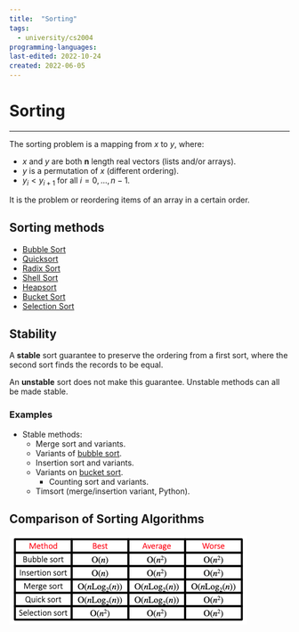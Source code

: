 ```yaml
---
title:  "Sorting"
tags:
  - university/cs2004
programming-languages:
last-edited: 2022-10-24
created: 2022-06-05
---
```

# Sorting
---
The sorting problem is a mapping from $x$ to $y$, where:
- $x$ and $y$ are both **n** length real vectors (lists and/or arrays).
- $y$ is a permutation of $x$ (different ordering).
- $y_i < y_{i+1}$ for all $i = 0, ..., n-1$.

It is the problem or reordering items of an array in a certain order.

## Sorting methods
- [Bubble Sort](notes/general/bubble-sort.md)
- [Quicksort](notes/general/quicksort.md)
- [Radix Sort](notes/university/year2/cs2004/radix-sort.md)
- [Shell Sort](notes/general/shell-sort.md)
- [Heapsort](notes/general/heapsort.md)
- [Bucket Sort](notes/general/bucket-sort.md)
- [Selection Sort](notes/university/year2/cs2004/selection-sort.md)

## Stability
A **stable** sort guarantee to preserve the ordering from a first sort, where the second sort finds the records to be equal.

An **unstable** sort does not make this guarantee. Unstable methods can all be made stable.

### Examples
- Stable methods:
    - Merge sort and variants.
    - Variants of [bubble sort](notes/general/bubble-sort.md).
    - Insertion sort and variants.
    - Variants on [bucket sort](notes/general/bucket-sort.md).
        - Counting sort and variants.
    - Timsort (merge/insertion variant, Python).

## Comparison of Sorting Algorithms
![Screenshot 2022-10-24 at 17.11.12](notes/images/Screenshot%202022-10-24%20at%2017.11.12.png)